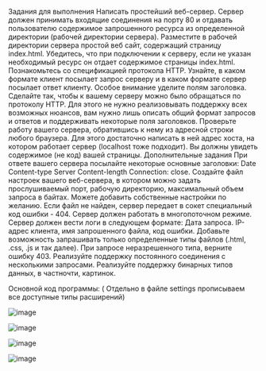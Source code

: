 Задания для выполнения
Написать простейший веб-сервер. Сервер должен принимать входящие соединения на порту 80 и отдавать пользователю содержимое запрошенного ресурса из определенной директории (рабочей директории сервера).
Разместите в рабочей директории сервера простой веб сайт, содержащий страницу index.html. Убедитесь, что при подключении к серверу, если не указан необходимый ресурс он отдает содержимое страницы index.html.
Познакомьтесь со спецификацией протокола HTTP. Узнайте, в каком формате клиент посылает запрос серверу и в каком формате сервер посылает ответ клиенту. Особое внимание уделите полям заголовка.
Сделайте так, чтобы к вашему серверу можно было обращаться по протоколу HTTP. Для этого не нужно реализовывать поддержку всех возможных нюансов, вам нужно лишь описать общий формат запросов и ответов и поддерживать некоторые поля заголовков.
Проверьте работу вашего сервера, обратившись к нему из адресной строки любого браузера. Для этого достаточно написать в ней адрес хоста, на котором работает сервер (localhost тоже подходит). Вы должны увидеть содержимое (не код) вашей страницы.
Дополнительные задания
При ответе вашего сервера посылайте некоторые основные заголовки:
Date
Content-type
Server
Content-length
Connection: close.
Создайте файл настроек вашего веб-сервера, в котором можно задать прослушиваемый порт, рабочую директорию, максимальный объем запроса в байтах. Можете добавить собственные настройки по желанию.
Если файл не найден, сервер передает в сокет специальный код ошибки - 404.
Сервер должен работать в многопоточном режиме.
Сервер должен вести логи в следующем формате: Дата запроса. IP-адрес клиента, имя запрошенного файла, код ошибки.
Добавьте возможность запрашивать только определенные типы файлов (.html, .css, .js и так далее). При запросе неразрешенного типа, верните ошибку 403.
Реализуйте поддержку постоянного соединения с несколькими запросами.
Реализуйте поддержку бинарных типов данных, в частночти, картинок.

Основной код программы:  ( Отдельно в файле settings прописываем все доступные типы расширений)

![image](https://user-images.githubusercontent.com/92279258/146086411-0ffed314-504a-4d96-bbba-b1351caac3f6.png)

![image](https://user-images.githubusercontent.com/92279258/146086449-198922b6-ee87-4a20-bdb4-a7d2bfb8d5a3.png)

![image](https://user-images.githubusercontent.com/92279258/146086483-66ca51c4-db02-4cdc-a1d5-b52b06d45a8f.png)



![image](https://user-images.githubusercontent.com/92279258/146086515-15f8e460-0c2b-4a5c-8f04-00ca050b28e2.png)

